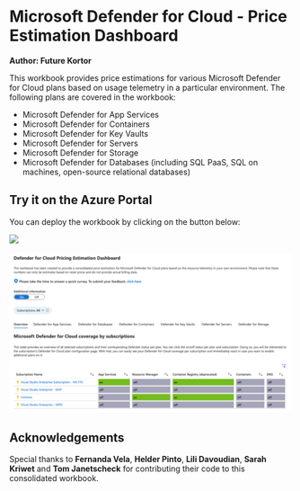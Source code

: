 # Microsoft Defender for Cloud - Price Estimation Dashboard

**Author: Future Kortor**

This workbook provides price estimations for various Microsoft Defender for Cloud plans based on usage telemetry in a particular environment. The following plans are covered in the workbook:

* Microsoft Defender for App Services
* Microsoft Defender for Containers
* Microsoft Defender for Key Vaults
* Microsoft Defender for Servers
* Microsoft Defender for Storage
* Microsoft Defender for Databases (including SQL PaaS, SQL on machines, open-source relational databases)

## Try it on the Azure Portal

You can deploy the workbook by clicking on the button below:

<a href="https://aka.ms/AAg29zc" target="_blank"><img src="https://aka.ms/deploytoazurebutton"/></a>

![Overview](./overview.png)

## Acknowledgements
Special thanks to **Fernanda Vela**, **Helder Pinto**, **Lili Davoudian**, **Sarah Kriwet** and **Tom Janetscheck** for contributing their code to this consolidated workbook.
